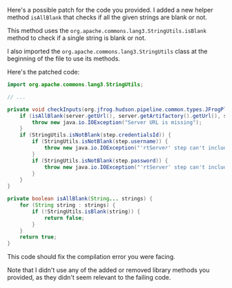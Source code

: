 Here's a possible patch for the code you provided. I added a new helper method `isAllBlank` that checks if all the given strings are blank or not.

This method uses the `org.apache.commons.lang3.StringUtils.isBlank` method to check if a single string is blank or not.

I also imported the `org.apache.commons.lang3.StringUtils` class at the beginning of the file to use its methods.

Here's the patched code:
```java
import org.apache.commons.lang3.StringUtils;

// ...

private void checkInputs(org.jfrog.hudson.pipeline.common.types.JFrogPlatformInstance server) throws java.io.IOException {
    if (isAllBlank(server.getUrl(), server.getArtifactory().getUrl(), server.getDistribution().getUrl(), step.url, step.artifactoryUrl, step.distributionUrl)) {
        throw new java.io.IOException("Server URL is missing");
    }
    if (StringUtils.isNotBlank(step.credentialsId)) {
        if (StringUtils.isNotBlank(step.username)) {
            throw new java.io.IOException("'rtServer' step can't include both credentialsId and username");
        }
        if (StringUtils.isNotBlank(step.password)) {
            throw new java.io.IOException("'rtServer' step can't include both credentialsId and password");
        }
    }
}

private boolean isAllBlank(String... strings) {
    for (String string : strings) {
        if (!StringUtils.isBlank(string)) {
            return false;
        }
    }
    return true;
}
```
This code should fix the compilation error you were facing.

Note that I didn't use any of the added or removed library methods you provided, as they didn't seem relevant to the failing code.